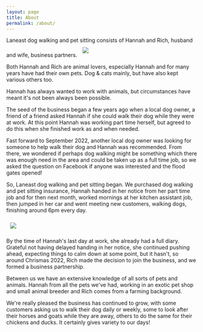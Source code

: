 ```yaml
---
layout: page
title: About
permalink: /about/
---
```

Laneast dog walking and pet sitting consists of Hannah and Rich, husband and wife, business partners.
<img src="/assets/images/both681x484.jpg" class="align-right" style="padding:10px">

Both Hannah and Rich are animal lovers, especially Hannah and for many years have had their own pets. Dog & cats mainly, but have also 
kept various others too. 

Hannah has always wanted to work with animals, but circumstances have meant it's not been always been possible.

The seed of the business began a few years ago when a local dog owner, a friend of a friend asked Hannah if she could walk their dog 
while they were at work. At this point Hannah was working part time herself, but agreed to do this when she finished work as and when needed.

Fast forward to September 2022, another local dog owner was looking for someone to help walk their dog and Hannah was recommended. 
From there, we wondered if perhaps dog walking might be something which there was enough need in the area and could be taken up as a full time job,
so we asked the question on Facebook if anyone was interested and the flood gates opened!

So, Laneast dog walking and pet sitting began. We purchased dog walking and pet sitting insurance, Hannah handed in her notice from her part time job and for then next month, worked mornings at her kitchen assistant job, then jumped in her car and went meeting new customers, walking dogs, finishing around 6pm every day.

<img src="/assets/images/hannahwith3dogs60pc.jpg" class="align-left" style="padding:10px">

By the time of Hannah's last day at work, she already had a full diary. Grateful not having delayed handing in her notice, 
she continued pushing ahead, expecting things to calm down at some point, but it hasn't, so around Chrismas 2022, Rich made the decision 
to join the business, and we formed a business partnership.

Between us we have an extensive knowledge of all sorts of pets and animals. Hannah from all the pets we've had, working in an exotic pet 
shop and small animal breeder and Rich comes from a farming background.

We're really pleased the business has continued to grow, with some customers asking us to walk their dog daily or weekly, some to look after their 
horses and goats while they are away, others to do the same for their chickens and ducks. It certainly gives variety to our days!
